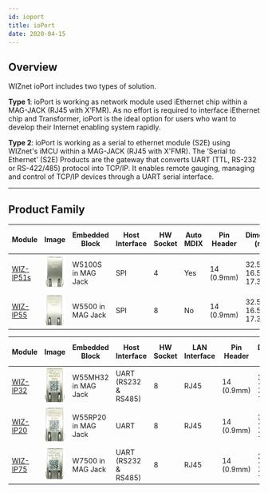 ```yaml
---
id: ioport
title: ioPort
date: 2020-04-15
---
```


## Overview

WIZnet ioPort includes two types of solution. 

**Type 1**: ioPort is working as network module used iEthernet chip within a MAG-JACK (RJ45 with X’FMR). As no effort is required to interface iEthernet chip and Transformer, ioPort is the ideal option for users who want to develop their Internet enabling system rapidly.

**Type 2**: ioPort is working as a serial to ethernet module (S2E) using WIZnet's iMCU within a MAG-JACK (RJ45 with X'FMR). The ‘Serial to Ethernet’ (S2E) Products are the gateway that converts UART (TTL, RS-232 or RS-422/485) protocol into TCP/IP. It enables remote gauging, managing and control of TCP/IP devices through a UART serial interface.

-----

## Product Family

| Module | Image | Embedded Block | Host Interface | HW Socket | Auto MDIX | Pin Header | Dimension (mm) | Operation Temp (℃) | MAC Address |
| --- | --- | --- | --- | --- | --- | --- | --- | --- | --- |
| [WIZ-IP51s](./ioPort/wizip51s) | ![](/img/products/wiz-ip51s/resized_ip51s.png) | W5100S in MAG Jack | SPI | 4 | Yes | 14 (0.9mm) | 32.5 x 16.5 x 17.3 | -40..85 | No |
| [WIZ-IP55](./ioPort/wizip55) | ![](/img/products/wiz-ip51s/resized_ip55.png) | W5500 in MAG Jack | SPI | 8 | No | 14 (0.9mm) | 32.5 x 16.5 x 17.3 | -40..85 | No |

| Module | Image | Embedded Block | Host Interface | HW Socket | LAN Interface | Pin Header | Dimension (mm) | Operation Temp (℃) | MAC Address |
| --- | --- | --- | --- | --- | --- | --- | --- | --- | --- |
| [WIZ-IP32](./ioPort/wizip32) | ![](/img/products/wiz-ip51s/resized_ip32.png) | W55MH32 in MAG Jack | UART (RS232 & RS485) | 8 | RJ45          | 14 (0.9mm) | 32.5 x 16.5 x 17.3 | -40..85 | Yes |
| [WIZ-IP20](./ioPort/wizip20) | ![](/img/products/wiz-ip51s/resized_ip20.png) | W55RP20 in MAG Jack | UART | 8 | RJ45 | 14 (0.9mm) | 32.5 x 16.5 x 17.3 | -40..85 | Yes |
| [WIZ-IP75](./ioPort/wizip75) | ![](/img/products/wiz-ip51s/resized_ip75.png) | W7500 in MAG Jack | UART (RS232 & RS485) | 8 | RJ45 | 14 (0.9mm) | 32.5 x 16.5 x 17.3 | -40..85 | Yes |
